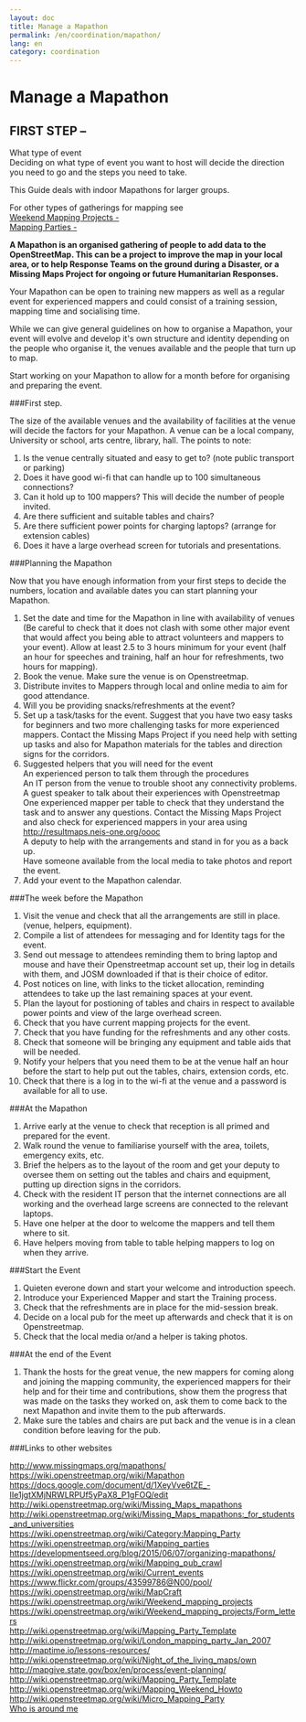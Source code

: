 ```yaml
---
layout: doc
title: Manage a Mapathon
permalink: /en/coordination/mapathon/
lang: en
category: coordination
---
```


Manage a Mapathon
=================

FIRST STEP – 
------------

What type of event  
Deciding on what type of event you want to host will decide the direction you need to go and the steps you need to take.  

This Guide deals with indoor Mapathons for larger groups. 

For other types of gatherings for mapping see  
[Weekend Mapping Projects - ](https://wiki.openstreetmap.org/wiki/Weekend_mapping_projects)  
[Mapping Parties - ](https://wiki.openstreetmap.org/wiki/Mapping_parties)  

**A Mapathon is an organised gathering of people to add data to the OpenStreetMap. This can be a project to improve the map in your local area, or to help Response Teams on the ground during a Disaster, or a Missing Maps Project for ongoing or future Humanitarian Responses.**  

Your Mapathon can be open to training new mappers as well as a regular event for experienced mappers and could consist of a training session, mapping time and socialising time.  

While we can give general guidelines on how to organise a Mapathon, your event will evolve and develop it's own structure and identity depending on the people who organise it, the venues available and the people that turn up to map.  

Start working on your Mapathon to allow for a month before for organising and preparing the event.  

###First step.  

The size of the available venues and the availability of facilities at the venue will decide the factors for your Mapathon. A venue can be a local company, University or school, arts centre, library, hall. The points to note:  

1.  Is the venue centrally situated and easy to get to? (note public transport or parking)  
2.  Does it have good wi-fi that can handle up to 100 simultaneous connections?  
3.  Can it hold up to 100 mappers? This will decide the number of people invited.  
4.  Are there sufficient and suitable tables and chairs?  
5.  Are there sufficient power points for charging laptops? (arrange for extension cables)  
6.  Does it have a large overhead screen for tutorials and presentations.  

###Planning the Mapathon

Now that you have enough information from your first steps to decide the numbers, location and available dates you can start planning your Mapathon.  

1.  Set the date and time for the Mapathon in line with availability of venues (Be careful to check that it does not clash with some other major event that would affect you being able to attract volunteers and mappers to your event). Allow at least 2.5 to 3 hours minimum for your event (half an hour for speeches and training, half an hour for refreshments, two hours for mapping).  
2.  Book the venue. Make sure the venue is on Openstreetmap.  
3.  Distribute invites to Mappers through local and online media to aim for good attendance.  
4.  Will you be providing snacks/refreshments at the event?  
5.  Set up a task/tasks for the event. Suggest that you have two easy tasks for beginners and two more challenging tasks for more experienced mappers. Contact the Missing Maps Project if you need help with setting up tasks and also for Mapathon materials for the tables and direction signs for the corridors.  
6.  Suggested helpers that you will need for the event  
    An experienced person to talk them through the procedures  
    An IT person from the venue to trouble shoot any connectivity problems.  
    A guest speaker to talk about their experiences with Openstreetmap  
    One experienced mapper per table to check that they understand the task and to answer any questions. Contact the Missing Maps Project  and also check for experienced mappers in your area using <http://resultmaps.neis-one.org/oooc>  
    A deputy to help with the arrangements and stand in for you as a back up.  
    Have someone available from the local media to take photos and report the event.  
7.  Add your event to the Mapathon calendar.  

###The week before the Mapathon

1.  Visit the venue and check that all the arrangements are still in place. (venue, helpers, equipment).  
2.  Compile a list of attendees for messaging and for Identity tags for the event.  
3.  Send out message to attendees reminding them to bring laptop and mouse and have their Openstreetmap account set up, their log in details with them, and JOSM downloaded if that is their choice of editor.  
4.  Post notices on line, with links to the ticket allocation, reminding attendees to take up the last remaining spaces at your event.  
5.  Plan the layout for postioning of tables and chairs in respect to available power points and view of the large overhead screen.  
6.  Check that you have current mapping projects for the event.  
7.  Check that you have funding for the refreshments and any other costs.  
8.  Check that someone will be bringing any equipment and table aids that will be needed.  
9.  Notify your helpers that you need them to be at the venue half an hour before the start to help put out the tables, chairs, extension cords, etc.  
10.  Check that there is a log in to the wi-fi at the venue and a password is available for all to use.  

###At the Mapathon

1. Arrive early at the venue to check that reception is all primed and prepared for the event.  
2. Walk round the venue to familiarise yourself with the area, toilets, emergency exits, etc.  
3. Brief the helpers as to the layout of the room and get your deputy to oversee them on setting out the tables and chairs and equipment, putting up direction signs in the corridors.  
4. Check with the resident IT person that the internet connections are all working and the overhead large screens are connected to the relevant laptops.
5. Have one helper at the door to welcome the mappers and tell them where to sit.
6. Have helpers moving from table to table helping mappers to log on when they arrive.

###Start the Event

1. Quieten everone down and start your welcome and introduction speech.
2. Introduce your Experienced Mapper and start the Training process.
3. Check that the refreshments are in place for the mid-session break.
4. Decide on a local pub for the meet up afterwards and check that it is on Openstreetmap.
5. Check that the local media or/and a helper is taking photos.

###At the end of the Event

1. Thank the hosts for the great venue, the new mappers for coming along and joining the mapping community, the experienced mappers for their help and for their time and contributions, show them the progress that was made on the tasks they worked on, ask them to come back to the next Mapathon and invite them to the pub afterwards.
2. Make sure the tables and chairs are put back and the venue is in a clean condition before leaving for the pub.

###Links to other websites   

<http://www.missingmaps.org/mapathons/>  
<https://wiki.openstreetmap.org/wiki/Mapathon>  
<https://docs.google.com/document/d/1XeyVve6tZE_-IIe1jgtXMjNRWLRPUf5yPaX8_P1gFOQ/edit>  
<http://wiki.openstreetmap.org/wiki/Missing_Maps_mapathons>  
<http://wiki.openstreetmap.org/wiki/Missing_Maps_mapathons:_for_students_and_universities>  
<https://wiki.openstreetmap.org/wiki/Category:Mapping_Party>
<https://wiki.openstreetmap.org/wiki/Mapping_parties>  
<https://developmentseed.org/blog/2015/06/07/organizing-mapathons/>  
<https://wiki.openstreetmap.org/wiki/Mapping_pub_crawl>  
<https://wiki.openstreetmap.org/wiki/Current_events>  
<https://www.flickr.com/groups/43599786@N00/pool/>  
<https://wiki.openstreetmap.org/wiki/MapCraft>  
<https://wiki.openstreetmap.org/wiki/Weekend_mapping_projects>  
<https://wiki.openstreetmap.org/wiki/Weekend_mapping_projects/Form_letters>  
<http://wiki.openstreetmap.org/wiki/Mapping_Party_Template>  
<http://wiki.openstreetmap.org/wiki/London_mapping_party_Jan_2007>  
<http://maptime.io/lessons-resources/>  
<http://wiki.openstreetmap.org/wiki/Night_of_the_living_maps/own>  
<http://mapgive.state.gov/box/en/process/event-planning/>  
<http://wiki.openstreetmap.org/wiki/Mapping_Party_Template>  
<http://wiki.openstreetmap.org/wiki/Mapping_Weekend_Howto>  
<http://wiki.openstreetmap.org/wiki/Micro_Mapping_Party>  
[Who is around me ](http://resultmaps.neis-one.org/oooc)  

